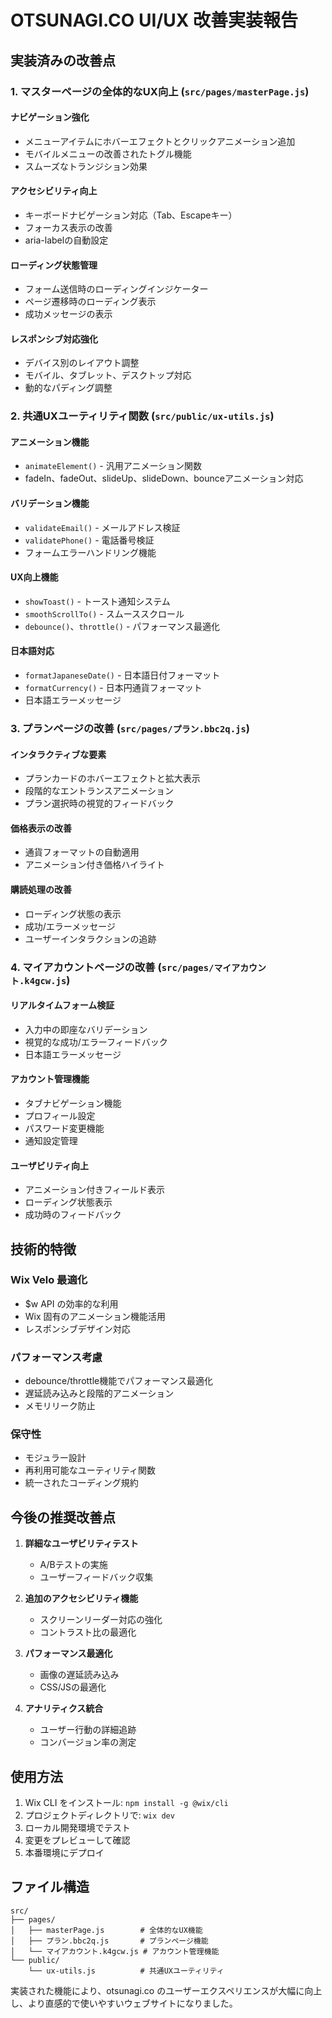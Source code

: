 # OTSUNAGI.CO UI/UX 改善実装報告

## 実装済みの改善点

### 1. マスターページの全体的なUX向上 (`src/pages/masterPage.js`)

#### ナビゲーション強化
- メニューアイテムにホバーエフェクトとクリックアニメーション追加
- モバイルメニューの改善されたトグル機能
- スムーズなトランジション効果

#### アクセシビリティ向上
- キーボードナビゲーション対応（Tab、Escapeキー）
- フォーカス表示の改善
- aria-labelの自動設定

#### ローディング状態管理
- フォーム送信時のローディングインジケーター
- ページ遷移時のローディング表示
- 成功メッセージの表示

#### レスポンシブ対応強化
- デバイス別のレイアウト調整
- モバイル、タブレット、デスクトップ対応
- 動的なパディング調整

### 2. 共通UXユーティリティ関数 (`src/public/ux-utils.js`)

#### アニメーション機能
- `animateElement()` - 汎用アニメーション関数
- fadeIn、fadeOut、slideUp、slideDown、bounceアニメーション対応

#### バリデーション機能
- `validateEmail()` - メールアドレス検証
- `validatePhone()` - 電話番号検証
- フォームエラーハンドリング機能

#### UX向上機能
- `showToast()` - トースト通知システム
- `smoothScrollTo()` - スムーススクロール
- `debounce()`、`throttle()` - パフォーマンス最適化

#### 日本語対応
- `formatJapaneseDate()` - 日本語日付フォーマット
- `formatCurrency()` - 日本円通貨フォーマット
- 日本語エラーメッセージ

### 3. プランページの改善 (`src/pages/プラン.bbc2q.js`)

#### インタラクティブな要素
- プランカードのホバーエフェクトと拡大表示
- 段階的なエントランスアニメーション
- プラン選択時の視覚的フィードバック

#### 価格表示の改善
- 通貨フォーマットの自動適用
- アニメーション付き価格ハイライト

#### 購読処理の改善
- ローディング状態の表示
- 成功/エラーメッセージ
- ユーザーインタラクションの追跡

### 4. マイアカウントページの改善 (`src/pages/マイアカウント.k4gcw.js`)

#### リアルタイムフォーム検証
- 入力中の即座なバリデーション
- 視覚的な成功/エラーフィードバック
- 日本語エラーメッセージ

#### アカウント管理機能
- タブナビゲーション機能
- プロフィール設定
- パスワード変更機能
- 通知設定管理

#### ユーザビリティ向上
- アニメーション付きフィールド表示
- ローディング状態表示
- 成功時のフィードバック

## 技術的特徴

### Wix Velo 最適化
- $w API の効率的な利用
- Wix 固有のアニメーション機能活用
- レスポンシブデザイン対応

### パフォーマンス考慮
- debounce/throttle機能でパフォーマンス最適化
- 遅延読み込みと段階的アニメーション
- メモリリーク防止

### 保守性
- モジュラー設計
- 再利用可能なユーティリティ関数
- 統一されたコーディング規約

## 今後の推奨改善点

1. **詳細なユーザビリティテスト**
   - A/Bテストの実施
   - ユーザーフィードバック収集

2. **追加のアクセシビリティ機能**
   - スクリーンリーダー対応の強化
   - コントラスト比の最適化

3. **パフォーマンス最適化**
   - 画像の遅延読み込み
   - CSS/JSの最適化

4. **アナリティクス統合**
   - ユーザー行動の詳細追跡
   - コンバージョン率の測定

## 使用方法

1. Wix CLI をインストール: `npm install -g @wix/cli`
2. プロジェクトディレクトリで: `wix dev`
3. ローカル開発環境でテスト
4. 変更をプレビューして確認
5. 本番環境にデプロイ

## ファイル構造

```
src/
├── pages/
│   ├── masterPage.js        # 全体的なUX機能
│   ├── プラン.bbc2q.js       # プランページ機能
│   └── マイアカウント.k4gcw.js # アカウント管理機能
└── public/
    └── ux-utils.js          # 共通UXユーティリティ
```

実装された機能により、otsunagi.co のユーザーエクスペリエンスが大幅に向上し、より直感的で使いやすいウェブサイトになりました。